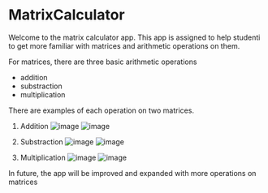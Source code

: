 # MatrixCalculator

Welcome to the matrix calculator app. This app is assigned to help studentі to get more familiar with matrices and arithmetic operations on them.


For matrices, there are three basic arithmetic operations
* addition
* substraction
* multiplication

There are examples of each operation on two matrices.

1. Addition
![image](https://github.com/yaroslavyatsyk/Matrix-Calculator-App/assets/31794068/5d51c284-05e7-4a95-beb8-f1e83193b7ec)
![image](https://github.com/yaroslavyatsyk/Matrix-Calculator-App/assets/31794068/e84bf12e-a429-4ce5-a2e1-c7fba1c95937)


2. Substraction
![image](https://github.com/yaroslavyatsyk/Matrix-Calculator-App/assets/31794068/75a942d5-4108-4b55-be59-8a86bf03dbd2)
![image](https://github.com/yaroslavyatsyk/Matrix-Calculator-App/assets/31794068/2555791b-92ab-4387-88f6-f54f2da9de8c)


3. Multiplication
![image](https://github.com/yaroslavyatsyk/Matrix-Calculator-App/assets/31794068/cb03781e-0e93-4600-9fad-44093e04c8a9)
![image](https://github.com/yaroslavyatsyk/Matrix-Calculator-App/assets/31794068/0a1230bb-d5f7-4b0b-ab52-cad33830c11d)



In future, the app will be improved and expanded with more operations on matrices
